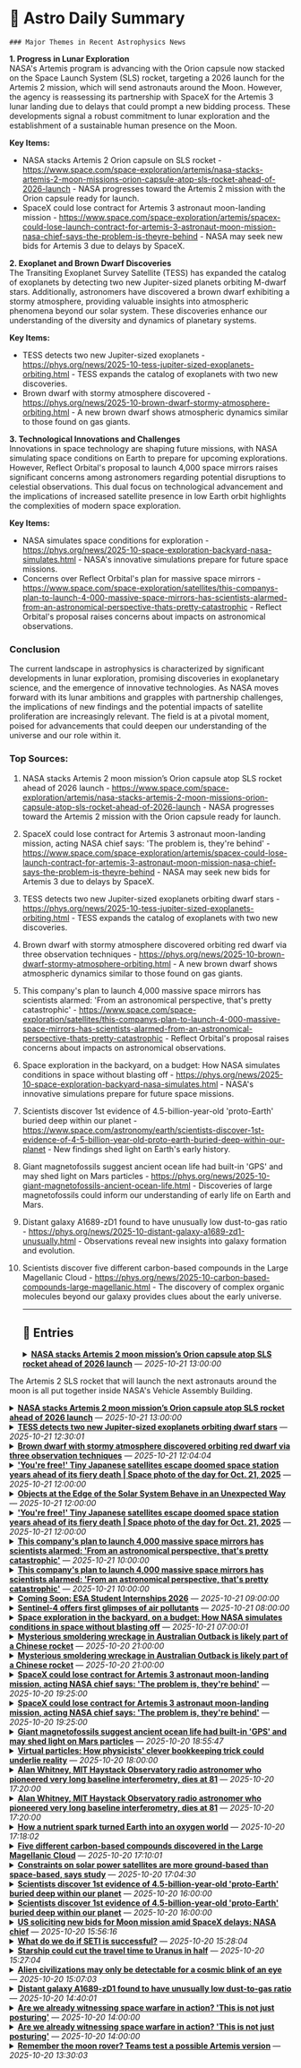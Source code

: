 # 🧠 Astro Daily Summary

    ### Major Themes in Recent Astrophysics News

**1. Progress in Lunar Exploration**  
NASA's Artemis program is advancing with the Orion capsule now stacked on the Space Launch System (SLS) rocket, targeting a 2026 launch for the Artemis 2 mission, which will send astronauts around the Moon. However, the agency is reassessing its partnership with SpaceX for the Artemis 3 lunar landing due to delays that could prompt a new bidding process. These developments signal a robust commitment to lunar exploration and the establishment of a sustainable human presence on the Moon.

**Key Items:**  
- NASA stacks Artemis 2 Orion capsule on SLS rocket - https://www.space.com/space-exploration/artemis/nasa-stacks-artemis-2-moon-missions-orion-capsule-atop-sls-rocket-ahead-of-2026-launch - NASA progresses toward the Artemis 2 mission with the Orion capsule ready for launch.  
- SpaceX could lose contract for Artemis 3 astronaut moon-landing mission - https://www.space.com/space-exploration/artemis/spacex-could-lose-launch-contract-for-artemis-3-astronaut-moon-mission-nasa-chief-says-the-problem-is-theyre-behind - NASA may seek new bids for Artemis 3 due to delays by SpaceX.  

**2. Exoplanet and Brown Dwarf Discoveries**  
The Transiting Exoplanet Survey Satellite (TESS) has expanded the catalog of exoplanets by detecting two new Jupiter-sized planets orbiting M-dwarf stars. Additionally, astronomers have discovered a brown dwarf exhibiting a stormy atmosphere, providing valuable insights into atmospheric phenomena beyond our solar system. These discoveries enhance our understanding of the diversity and dynamics of planetary systems.

**Key Items:**  
- TESS detects two new Jupiter-sized exoplanets - https://phys.org/news/2025-10-tess-jupiter-sized-exoplanets-orbiting.html - TESS expands the catalog of exoplanets with two new discoveries.  
- Brown dwarf with stormy atmosphere discovered - https://phys.org/news/2025-10-brown-dwarf-stormy-atmosphere-orbiting.html - A new brown dwarf shows atmospheric dynamics similar to those found on gas giants.  

**3. Technological Innovations and Challenges**  
Innovations in space technology are shaping future missions, with NASA simulating space conditions on Earth to prepare for upcoming explorations. However, Reflect Orbital's proposal to launch 4,000 space mirrors raises significant concerns among astronomers regarding potential disruptions to celestial observations. This dual focus on technological advancement and the implications of increased satellite presence in low Earth orbit highlights the complexities of modern space exploration.

**Key Items:**  
- NASA simulates space conditions for exploration - https://phys.org/news/2025-10-space-exploration-backyard-nasa-simulates.html - NASA's innovative simulations prepare for future space missions.  
- Concerns over Reflect Orbital's plan for massive space mirrors - https://www.space.com/space-exploration/satellites/this-companys-plan-to-launch-4-000-massive-space-mirrors-has-scientists-alarmed-from-an-astronomical-perspective-thats-pretty-catastrophic - Reflect Orbital's proposal raises concerns about impacts on astronomical observations.  

### Conclusion  
The current landscape in astrophysics is characterized by significant developments in lunar exploration, promising discoveries in exoplanetary science, and the emergence of innovative technologies. As NASA moves forward with its lunar ambitions and grapples with partnership challenges, the implications of new findings and the potential impacts of satellite proliferation are increasingly relevant. The field is at a pivotal moment, poised for advancements that could deepen our understanding of the universe and our role within it.

### Top Sources:
1. NASA stacks Artemis 2 moon mission’s Orion capsule atop SLS rocket ahead of 2026 launch - https://www.space.com/space-exploration/artemis/nasa-stacks-artemis-2-moon-missions-orion-capsule-atop-sls-rocket-ahead-of-2026-launch - NASA progresses toward the Artemis 2 mission with the Orion capsule ready for launch.
2. SpaceX could lose contract for Artemis 3 astronaut moon-landing mission, acting NASA chief says: 'The problem is, they're behind' - https://www.space.com/space-exploration/artemis/spacex-could-lose-launch-contract-for-artemis-3-astronaut-moon-mission-nasa-chief-says-the-problem-is-theyre-behind - NASA may seek new bids for Artemis 3 due to delays by SpaceX.
3. TESS detects two new Jupiter-sized exoplanets orbiting dwarf stars - https://phys.org/news/2025-10-tess-jupiter-sized-exoplanets-orbiting.html - TESS expands the catalog of exoplanets with two new discoveries.
4. Brown dwarf with stormy atmosphere discovered orbiting red dwarf via three observation techniques - https://phys.org/news/2025-10-brown-dwarf-stormy-atmosphere-orbiting.html - A new brown dwarf shows atmospheric dynamics similar to those found on gas giants.
5. This company's plan to launch 4,000 massive space mirrors has scientists alarmed: 'From an astronomical perspective, that's pretty catastrophic' - https://www.space.com/space-exploration/satellites/this-companys-plan-to-launch-4-000-massive-space-mirrors-has-scientists-alarmed-from-an-astronomical-perspective-thats-pretty-catastrophic - Reflect Orbital's proposal raises concerns about impacts on astronomical observations.
6. Space exploration in the backyard, on a budget: How NASA simulates conditions in space without blasting off - https://phys.org/news/2025-10-space-exploration-backyard-nasa-simulates.html - NASA's innovative simulations prepare for future space missions.
7. Scientists discover 1st evidence of 4.5-billion-year-old 'proto-Earth' buried deep within our planet - https://www.space.com/astronomy/earth/scientists-discover-1st-evidence-of-4-5-billion-year-old-proto-earth-buried-deep-within-our-planet - New findings shed light on Earth's early history.
8. Giant magnetofossils suggest ancient ocean life had built-in 'GPS' and may shed light on Mars particles - https://phys.org/news/2025-10-giant-magnetofossils-ancient-ocean-life.html - Discoveries of large magnetofossils could inform our understanding of early life on Earth and Mars.
9. Distant galaxy A1689-zD1 found to have unusually low dust-to-gas ratio - https://phys.org/news/2025-10-distant-galaxy-a1689-zd1-unusually.html - Observations reveal new insights into galaxy formation and evolution.
10. Scientists discover five different carbon-based compounds in the Large Magellanic Cloud - https://phys.org/news/2025-10-carbon-based-compounds-large-magellanic.html - The discovery of complex organic molecules beyond our galaxy provides clues about the early universe.
                
    ---
                
    ## 📰 Entries
    <details><summary><strong><a href='https://www.space.com/space-exploration/artemis/nasa-stacks-artemis-2-moon-missions-orion-capsule-atop-sls-rocket-ahead-of-2026-launch' target='_blank'>NASA stacks Artemis 2 moon mission’s Orion capsule atop SLS rocket ahead of 2026 launch</a></strong> — <em>2025-10-21 13:00:00</em></summary>

The Artemis 2 SLS rocket that will launch the next astronauts around the moon is all put together inside NASA's Vehicle Assembly Building.

</details>

<details><summary><strong><a href='https://www.space.com/space-exploration/artemis/nasa-stacks-artemis-2-moon-missions-orion-capsule-atop-sls-rocket-ahead-of-2026-launch' target='_blank'>NASA stacks Artemis 2 moon mission’s Orion capsule atop SLS rocket ahead of 2026 launch</a></strong> — <em>2025-10-21 13:00:00</em></summary>

The Artemis 2 SLS rocket that will launch the next astronauts around the moon is all put together inside NASA's Vehicle Assembly Building.

</details>

<details><summary><strong><a href='https://phys.org/news/2025-10-tess-jupiter-sized-exoplanets-orbiting.html' target='_blank'>TESS detects two new Jupiter-sized exoplanets orbiting dwarf stars</a></strong> — <em>2025-10-21 12:30:01</em></summary>

Using NASA's Transiting Exoplanet Survey Satellite (TESS), astronomers from the University of California, Irvine (UCI) and elsewhere, have discovered two new exoplanets orbiting M-dwarf stars. The newfound alien worlds are similar in size to Jupiter and have Saturn-like densities. The finding was reported in a research paper published Oct. 13 on the arXiv pre-print server .

</details>

<details><summary><strong><a href='https://phys.org/news/2025-10-brown-dwarf-stormy-atmosphere-orbiting.html' target='_blank'>Brown dwarf with stormy atmosphere discovered orbiting red dwarf via three observation techniques</a></strong> — <em>2025-10-21 12:04:04</em></summary>

By combining the power of ground-based and space-based telescopes, astronomers have discovered a new brown dwarf—a type of object that lies between a star and a planet—orbiting a small star about 55 light-years from Earth. In addition, infrared observations revealed variations in its brightness, suggesting that clouds and storms may be forming and moving within the brown dwarf's atmosphere.

</details>

<details><summary><strong><a href='https://www.space.com/space-exploration/international-space-station/youre-free-tiny-japanese-satellites-escape-doomed-space-station-years-ahead-of-its-fiery-death-space-photo-of-the-day-for-oct-21-2025' target='_blank'>'You're free!' Tiny Japanese satellites escape doomed space station years ahead of its fiery death | Space photo of the day for Oct. 21, 2025</a></strong> — <em>2025-10-21 12:00:00</em></summary>

JAXA has successfully deployed three new Cubesats from the International Space Station's Kibo module, marking another step in democratizing access to space.

</details>

<details><summary><strong><a href='https://skyandtelescope.org/astronomy-news/objects-at-the-edge-of-the-solar-system-behave-in-an-unexpected-way/' target='_blank'>Objects at the Edge of the Solar System Behave in an Unexpected Way</a></strong> — <em>2025-10-21 12:00:00</em></summary>

In a surprise to researchers, the small, icy bodies beyond Pluto's orbit tend to rotate opposite the way they move around the Sun, which might say something about how they formed.
The post Objects at the Edge of the Solar System Behave in an Unexpected Way appeared first on Sky & Telescope.

</details>

<details><summary><strong><a href='https://www.space.com/space-exploration/international-space-station/youre-free-tiny-japanese-satellites-escape-doomed-space-station-years-ahead-of-its-fiery-death-space-photo-of-the-day-for-oct-21-2025' target='_blank'>'You're free!' Tiny Japanese satellites escape doomed space station years ahead of its fiery death | Space photo of the day for Oct. 21, 2025</a></strong> — <em>2025-10-21 12:00:00</em></summary>

JAXA has successfully deployed three new Cubesats from the International Space Station's Kibo module, marking another step in democratizing access to space.

</details>

<details><summary><strong><a href='https://www.space.com/space-exploration/satellites/this-companys-plan-to-launch-4-000-massive-space-mirrors-has-scientists-alarmed-from-an-astronomical-perspective-thats-pretty-catastrophic' target='_blank'>This company's plan to launch 4,000 massive space mirrors has scientists alarmed: 'From an astronomical perspective, that's pretty catastrophic'</a></strong> — <em>2025-10-21 10:00:00</em></summary>

Reflect Orbital has applied for a Federal Communications Commission (FCC) license to launch a giant mirror to space next year.

</details>

<details><summary><strong><a href='https://www.space.com/space-exploration/satellites/this-companys-plan-to-launch-4-000-massive-space-mirrors-has-scientists-alarmed-from-an-astronomical-perspective-thats-pretty-catastrophic' target='_blank'>This company's plan to launch 4,000 massive space mirrors has scientists alarmed: 'From an astronomical perspective, that's pretty catastrophic'</a></strong> — <em>2025-10-21 10:00:00</em></summary>

Reflect Orbital has applied for a Federal Communications Commission (FCC) license to launch a giant mirror to space next year.

</details>

<details><summary><strong><a href='https://www.esa.int/About_Us/Careers_at_ESA/Coming_Soon_ESA_Student_Internships_2026' target='_blank'>Coming Soon: ESA Student Internships 2026</a></strong> — <em>2025-10-21 09:00:00</em></summary>


Are you ready to take your first step into the space sector? The countdown has begun for the launch of the European Space Agency's 2026 Student Internship Programme, and you could be part of it. Applications open the first week of November.

</details>

<details><summary><strong><a href='https://www.esa.int/Applications/Observing_the_Earth/Copernicus/Sentinel-4/Sentinel-4_offers_first_glimpses_of_air_pollutants' target='_blank'>Sentinel-4 offers first glimpses of air pollutants</a></strong> — <em>2025-10-21 08:00:00</em></summary>


The new Copernicus Sentinel-4 mission has delivered its first images, highlighting concentrations of atmospheric nitrogen dioxide, sulphur dioxide and ozone. Despite being preliminary, these images mark a major milestone in Europe’s ability to monitor air quality all the way from geostationary orbit, 36 000 kilometres above Earth.

</details>

<details><summary><strong><a href='https://phys.org/news/2025-10-space-exploration-backyard-nasa-simulates.html' target='_blank'>Space exploration in the backyard, on a budget: How NASA simulates conditions in space without blasting off</a></strong> — <em>2025-10-21 07:00:01</em></summary>

Humanity's drive to explore has taken us across the solar system, with astronaut boots, various landers and rovers' wheels exploring the surfaces of several different planetary bodies. These environments are generally hostile to human and equipment health, so designing and executing these missions requires a lot of planning, testing and technological development.

</details>

<details><summary><strong><a href='https://www.space.com/space-exploration/launches-spacecraft/mysterious-smoldering-wreckage-in-australian-outback-is-likely-part-of-a-chinese-rocket' target='_blank'>Mysterious smoldering wreckage in Australian Outback is likely part of a Chinese rocket</a></strong> — <em>2025-10-20 21:00:00</em></summary>

A piece of smoldering wreckage found in Western Australia is likely part of a Chinese rocket that crashed to Earth on Saturday (Oct. 18), experts say.

</details>

<details><summary><strong><a href='https://www.space.com/space-exploration/launches-spacecraft/mysterious-smoldering-wreckage-in-australian-outback-is-likely-part-of-a-chinese-rocket' target='_blank'>Mysterious smoldering wreckage in Australian Outback is likely part of a Chinese rocket</a></strong> — <em>2025-10-20 21:00:00</em></summary>

A piece of smoldering wreckage found in Western Australia is likely part of a Chinese rocket that crashed to Earth on Saturday (Oct. 18), experts say.

</details>

<details><summary><strong><a href='https://www.space.com/space-exploration/artemis/spacex-could-lose-launch-contract-for-artemis-3-astronaut-moon-mission-nasa-chief-says-the-problem-is-theyre-behind' target='_blank'>SpaceX could lose contract for Artemis 3 astronaut moon-landing mission, acting NASA chief says: 'The problem is, they're behind'</a></strong> — <em>2025-10-20 19:25:00</em></summary>

SpaceX has long held the contract to land NASA's Artemis 3 astronauts on the moon a few years from now. But the agency plans to reopen the bidding, according to acting NASA chief Sean Duffy.

</details>

<details><summary><strong><a href='https://www.space.com/space-exploration/artemis/spacex-could-lose-launch-contract-for-artemis-3-astronaut-moon-mission-nasa-chief-says-the-problem-is-theyre-behind' target='_blank'>SpaceX could lose contract for Artemis 3 astronaut moon-landing mission, acting NASA chief says: 'The problem is, they're behind'</a></strong> — <em>2025-10-20 19:25:00</em></summary>

SpaceX has long held the contract to land NASA's Artemis 3 astronauts on the moon a few years from now. But the agency plans to reopen the bidding, according to acting NASA chief Sean Duffy.

</details>

<details><summary><strong><a href='https://phys.org/news/2025-10-giant-magnetofossils-ancient-ocean-life.html' target='_blank'>Giant magnetofossils suggest ancient ocean life had built-in 'GPS' and may shed light on Mars particles</a></strong> — <em>2025-10-20 18:55:47</em></summary>

Some ancient marine organisms produced mysterious magnetic particles of unusually large size, which can now be found as fossils in marine sediments.

</details>

<details><summary><strong><a href='https://www.space.com/science/particle-physics/virtual-particles-how-physicists-clever-bookkeeping-trick-could-underlie-reality' target='_blank'>Virtual particles: How physicists' clever bookkeeping trick could underlie reality</a></strong> — <em>2025-10-20 18:00:00</em></summary>

A physicist explains the idea of virtual particles and why they are important to study.

</details>

<details><summary><strong><a href='https://news.mit.edu/2025/alan-whitney-radio-astronomer-dies-1020' target='_blank'>Alan Whitney, MIT Haystack Observatory radio astronomer who pioneered very long baseline interferometry, dies at 81</a></strong> — <em>2025-10-20 17:20:00</em></summary>

Longtime research scientist who served as associate director and interim director helped guide Haystack to decades of influential leadership in the development and refinement of the VLBI technique.

</details>

<details><summary><strong><a href='https://news.mit.edu/2025/alan-whitney-radio-astronomer-dies-1020' target='_blank'>Alan Whitney, MIT Haystack Observatory radio astronomer who pioneered very long baseline interferometry, dies at 81</a></strong> — <em>2025-10-20 17:20:00</em></summary>

Longtime research scientist who served as associate director and interim director helped guide Haystack to decades of influential leadership in the development and refinement of the VLBI technique.

</details>

<details><summary><strong><a href='https://phys.org/news/2025-10-nutrient-earth-oxygen-world.html' target='_blank'>How a nutrient spark turned Earth into an oxygen world</a></strong> — <em>2025-10-20 17:18:02</em></summary>

A new study has revealed how phosphorus, a nutrient essential for photosynthesis, surged into ancient oceans and started Earth's first major rise in atmospheric oxygen more than 2 billion years ago.

</details>

<details><summary><strong><a href='https://phys.org/news/2025-10-carbon-based-compounds-large-magellanic.html' target='_blank'>Five different carbon-based compounds discovered in the Large Magellanic Cloud</a></strong> — <em>2025-10-20 17:10:01</em></summary>

Astrophysicists from Keele University, alongside an international research team supported by NASA, detected large complex organic molecules in ices outside the Milky Way for the first time—offering a glimpse into the chemistry of the early universe.

</details>

<details><summary><strong><a href='https://phys.org/news/2025-10-constraints-solar-power-satellites-ground.html' target='_blank'>Constraints on solar power satellites are more ground-based than space-based, says study</a></strong> — <em>2025-10-20 17:04:30</em></summary>

Space-based solar power has been gaining more and more traction recently. The recent success of Caltech's Space Solar Power Project, which demonstrated the feasibility of transmitting power from space to the ground, has been matched by a number of pilot projects throughout the world, all of which are hoping to tap into some of the almost unlimited and constant solar energy that is accessible up in geostationary orbit (GEO).

</details>

<details><summary><strong><a href='https://www.space.com/astronomy/earth/scientists-discover-1st-evidence-of-4-5-billion-year-old-proto-earth-buried-deep-within-our-planet' target='_blank'>Scientists discover 1st evidence of 4.5-billion-year-old 'proto-Earth' buried deep within our planet</a></strong> — <em>2025-10-20 16:00:00</em></summary>

Ancient rocks from Greenland, Canada and Hawaii preserve a rare chemical fingerprint that may come from the Earth before the moon-forming impact, a new study reports.

</details>

<details><summary><strong><a href='https://www.space.com/astronomy/earth/scientists-discover-1st-evidence-of-4-5-billion-year-old-proto-earth-buried-deep-within-our-planet' target='_blank'>Scientists discover 1st evidence of 4.5-billion-year-old 'proto-Earth' buried deep within our planet</a></strong> — <em>2025-10-20 16:00:00</em></summary>

Ancient rocks from Greenland, Canada and Hawaii preserve a rare chemical fingerprint that may come from the Earth before the moon-forming impact, a new study reports.

</details>

<details><summary><strong><a href='https://phys.org/news/2025-10-soliciting-moon-mission-spacex-delays.html' target='_blank'>US soliciting new bids for Moon mission amid SpaceX delays: NASA chief</a></strong> — <em>2025-10-20 15:56:16</em></summary>

NASA is seeking bids for its planned Moon mission to compete against SpaceX, Elon Musk's company that the US space agency's chief said Monday is "behind."

</details>

<details><summary><strong><a href='https://phys.org/news/2025-10-seti-successful.html' target='_blank'>What do we do if SETI is successful?</a></strong> — <em>2025-10-20 15:28:04</em></summary>

The Search For Extra Terrestrial Intelligence (SETI) is evolving. We've moved on from the limited thinking of monitoring radio waves to checking for interstellar pushing lasers or even budding Dyson swarms around stars. To match our increased understanding of the ways we might find intelligence elsewhere in the galaxy, the International Academy of Astronautics (IAA) is working through an update to its protocols for what researchers should do after a confirmed detection of intelligence outside Earth.

</details>

<details><summary><strong><a href='https://phys.org/news/2025-10-starship-uranus.html' target='_blank'>Starship could cut the travel time to Uranus in half</a></strong> — <em>2025-10-20 15:27:04</em></summary>

The ice giants remain some of the most interesting places to explore in the solar system. Uranus in particular has drawn a lot of interest lately, especially after the 2022 Decadal Survey from the National Academies named it as the highest priority destination. But as of now, we still don't have a fully fleshed out and planned mission ready to go for the multiple launch windows in the 2030s.

</details>

<details><summary><strong><a href='https://phys.org/news/2025-10-alien-civilizations-cosmic-eye.html' target='_blank'>Alien civilizations may only be detectable for a cosmic blink of an eye</a></strong> — <em>2025-10-20 15:07:03</em></summary>

Is anybody out there? Probably. Most stars have planets; we've discovered more than 6,000 exoplanets thus far, and the most basic statistics point toward the existence of countless potentially habitable worlds in the universe. But when we have looked for any scrap of evidence for alien civilizations, we have found nothing so far. The question is why?

</details>

<details><summary><strong><a href='https://phys.org/news/2025-10-distant-galaxy-a1689-zd1-unusually.html' target='_blank'>Distant galaxy A1689-zD1 found to have unusually low dust-to-gas ratio</a></strong> — <em>2025-10-20 14:40:01</em></summary>

Using the James Webb Space Telescope (JWST) and the Atacama Large Millimeter/sub-millimeter Array (ALMA), an international team of astronomers has carried out comprehensive multiwavelength observations of a distant massive galaxy known as A1689-zD1.

</details>

<details><summary><strong><a href='https://www.space.com/space-exploration/satellites/are-we-already-witnessing-space-warfare-in-action-this-is-not-just-posturing' target='_blank'>Are we already witnessing space warfare in action? 'This is not just posturing'</a></strong> — <em>2025-10-20 14:00:00</em></summary>

"The Russians and the Chinese are demonstrating more sophisticated orbital maneuvering abilities. There's no denying that."

</details>

<details><summary><strong><a href='https://www.space.com/space-exploration/satellites/are-we-already-witnessing-space-warfare-in-action-this-is-not-just-posturing' target='_blank'>Are we already witnessing space warfare in action? 'This is not just posturing'</a></strong> — <em>2025-10-20 14:00:00</em></summary>

"The Russians and the Chinese are demonstrating more sophisticated orbital maneuvering abilities. There's no denying that."

</details>

<details><summary><strong><a href='https://phys.org/news/2025-10-moon-rover-teams-artemis-version.html' target='_blank'>Remember the moon rover? Teams test a possible Artemis version</a></strong> — <em>2025-10-20 13:30:03</em></summary>

It's been more than 18 months since NASA narrowed to three the field of competitors vying to build the nation's next moon rover.

</details>

